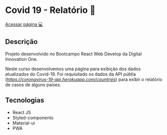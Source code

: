 # Covid 19 - Relatório :syringe:

[Acessar página :computer:](https://dio-covid-19.netlify.app/)

## Descrição
Projeto desenvolvido no Bootcampo React Web Develop da Digital Innovation One.

Neste curso desenvolvemos uma página para exibição dos dados atualizados do Covid-19.
Foi requisitado os dados da API públia (*https://coronavirus-19-api.herokuapp.com/countries*) para exibir o relatório de casos de alguns países.

## Tecnologias
* React JS
* Styled-components
* Material-ui
* PWA
